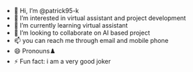 - 👋 Hi, I’m @patrick95-k
- 👀 I’m interested in virtual assistant and project development
- 🌱 I’m currently learning virtual assistant
- 💞️ I’m looking to collaborate on AI based project
- 📫 you can reach me through email and mobile phone 
- 😄 Pronouns♟️ 
- ⚡ Fun fact: i am a very good joker
  
<!---
patrick95-k/patrick95-k is a ✨ special ✨ repository because its `README.md` (this file) appears on your GitHub profile.
You can click the Preview link to take a look at your changes.
--->
